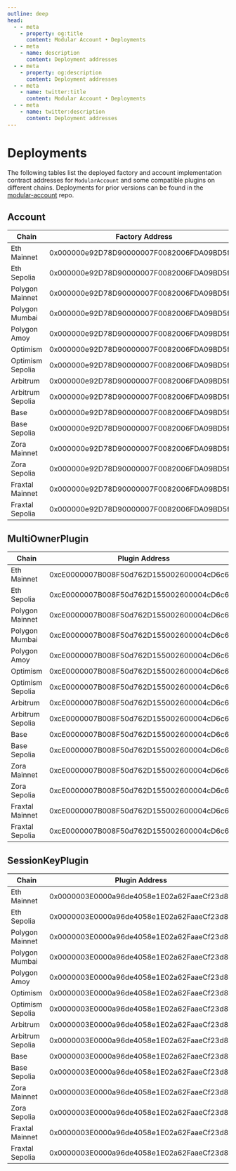 ```yaml
---
outline: deep
head:
  - - meta
    - property: og:title
      content: Modular Account • Deployments
  - - meta
    - name: description
      content: Deployment addresses
  - - meta
    - property: og:description
      content: Deployment addresses
  - - meta
    - name: twitter:title
      content: Modular Account • Deployments
  - - meta
    - name: twitter:description
      content: Deployment addresses
---
```


# Deployments

The following tables list the deployed factory and account implementation contract addresses for `ModularAccount` and some compatible plugins on different chains. Deployments for prior versions can be found in the [modular-account](https://github.com/alchemyplatform/modular-account/tree/develop/deployments) repo.

## Account

| Chain            | Factory Address                            | Account Implementation                     |
| ---------------- | ------------------------------------------ | ------------------------------------------ |
| Eth Mainnet      | 0x000000e92D78D90000007F0082006FDA09BD5f11 | 0x0046000000000151008789797b54fdb500E2a61e |
| Eth Sepolia      | 0x000000e92D78D90000007F0082006FDA09BD5f11 | 0x0046000000000151008789797b54fdb500E2a61e |
| Polygon Mainnet  | 0x000000e92D78D90000007F0082006FDA09BD5f11 | 0x0046000000000151008789797b54fdb500E2a61e |
| Polygon Mumbai   | 0x000000e92D78D90000007F0082006FDA09BD5f11 | 0x0046000000000151008789797b54fdb500E2a61e |
| Polygon Amoy     | 0x000000e92D78D90000007F0082006FDA09BD5f11 | 0x0046000000000151008789797b54fdb500E2a61e |
| Optimism         | 0x000000e92D78D90000007F0082006FDA09BD5f11 | 0x0046000000000151008789797b54fdb500E2a61e |
| Optimism Sepolia | 0x000000e92D78D90000007F0082006FDA09BD5f11 | 0x0046000000000151008789797b54fdb500E2a61e |
| Arbitrum         | 0x000000e92D78D90000007F0082006FDA09BD5f11 | 0x0046000000000151008789797b54fdb500E2a61e |
| Arbitrum Sepolia | 0x000000e92D78D90000007F0082006FDA09BD5f11 | 0x0046000000000151008789797b54fdb500E2a61e |
| Base             | 0x000000e92D78D90000007F0082006FDA09BD5f11 | 0x0046000000000151008789797b54fdb500E2a61e |
| Base Sepolia     | 0x000000e92D78D90000007F0082006FDA09BD5f11 | 0x0046000000000151008789797b54fdb500E2a61e |
| Zora Mainnet     | 0x000000e92D78D90000007F0082006FDA09BD5f11 | 0x0046000000000151008789797b54fdb500E2a61e |
| Zora Sepolia     | 0x000000e92D78D90000007F0082006FDA09BD5f11 | 0x0046000000000151008789797b54fdb500E2a61e |
| Fraxtal Mainnet  | 0x000000e92D78D90000007F0082006FDA09BD5f11 | 0x0046000000000151008789797b54fdb500E2a61e |
| Fraxtal Sepolia  | 0x000000e92D78D90000007F0082006FDA09BD5f11 | 0x0046000000000151008789797b54fdb500E2a61e |

## MultiOwnerPlugin

| Chain            | Plugin Address                             |
| ---------------- | ------------------------------------------ |
| Eth Mainnet      | 0xcE0000007B008F50d762D155002600004cD6c647 |
| Eth Sepolia      | 0xcE0000007B008F50d762D155002600004cD6c647 |
| Polygon Mainnet  | 0xcE0000007B008F50d762D155002600004cD6c647 |
| Polygon Mumbai   | 0xcE0000007B008F50d762D155002600004cD6c647 |
| Polygon Amoy     | 0xcE0000007B008F50d762D155002600004cD6c647 |
| Optimism         | 0xcE0000007B008F50d762D155002600004cD6c647 |
| Optimism Sepolia | 0xcE0000007B008F50d762D155002600004cD6c647 |
| Arbitrum         | 0xcE0000007B008F50d762D155002600004cD6c647 |
| Arbitrum Sepolia | 0xcE0000007B008F50d762D155002600004cD6c647 |
| Base             | 0xcE0000007B008F50d762D155002600004cD6c647 |
| Base Sepolia     | 0xcE0000007B008F50d762D155002600004cD6c647 |
| Zora Mainnet     | 0xcE0000007B008F50d762D155002600004cD6c647 |
| Zora Sepolia     | 0xcE0000007B008F50d762D155002600004cD6c647 |
| Fraxtal Mainnet  | 0xcE0000007B008F50d762D155002600004cD6c647 |
| Fraxtal Sepolia  | 0xcE0000007B008F50d762D155002600004cD6c647 |

## SessionKeyPlugin

| Chain            | Plugin Address                             |
| ---------------- | ------------------------------------------ |
| Eth Mainnet      | 0x0000003E0000a96de4058e1E02a62FaaeCf23d8d |
| Eth Sepolia      | 0x0000003E0000a96de4058e1E02a62FaaeCf23d8d |
| Polygon Mainnet  | 0x0000003E0000a96de4058e1E02a62FaaeCf23d8d |
| Polygon Mumbai   | 0x0000003E0000a96de4058e1E02a62FaaeCf23d8d |
| Polygon Amoy     | 0x0000003E0000a96de4058e1E02a62FaaeCf23d8d |
| Optimism         | 0x0000003E0000a96de4058e1E02a62FaaeCf23d8d |
| Optimism Sepolia | 0x0000003E0000a96de4058e1E02a62FaaeCf23d8d |
| Arbitrum         | 0x0000003E0000a96de4058e1E02a62FaaeCf23d8d |
| Arbitrum Sepolia | 0x0000003E0000a96de4058e1E02a62FaaeCf23d8d |
| Base             | 0x0000003E0000a96de4058e1E02a62FaaeCf23d8d |
| Base Sepolia     | 0x0000003E0000a96de4058e1E02a62FaaeCf23d8d |
| Zora Mainnet     | 0x0000003E0000a96de4058e1E02a62FaaeCf23d8d |
| Zora Sepolia     | 0x0000003E0000a96de4058e1E02a62FaaeCf23d8d |
| Fraxtal Mainnet  | 0x0000003E0000a96de4058e1E02a62FaaeCf23d8d |
| Fraxtal Sepolia  | 0x0000003E0000a96de4058e1E02a62FaaeCf23d8d |
